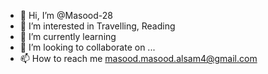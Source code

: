 - 👋 Hi, I’m @Masood-28
- 👀 I’m interested in Travelling, Reading
- 🌱 I’m currently learning 
- 💞️ I’m looking to collaborate on ...
- 📫 How to reach me masood.masood.alsam4@gmail.com

<!---
Masood-28/Masood-28 is a ✨ special ✨ repository because its `README.md` (this file) appears on your GitHub profile.
You can click the Preview link to take a look at your changes.
--->
